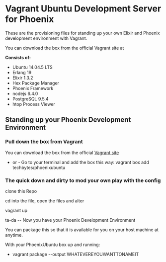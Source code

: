 # Vagrant Ubuntu Development Server for Phoenix

These are the provisioning files for standing up your own Elixir and Phoenix development environment with Vagrant.

You can download the box from the official Vagrant site at [](https://atlas.hashicorp.com/techbytes/boxes/PhoenixUbuntu)

__Consists of:__
* Ubuntu 14.04.5 LTS
* Erlang 19
* Elixir 1.3.2
* Hex Package Manager
* Phoenix Framework
* nodejs 6.4.0
* PostgreSQL 9.5.4
* htop Process Viewer

## Standing up your Phoenix Development Environment
### Pull down the box from Vagrant
You can download the box from the official [Vagrant site](https://atlas.hashicorp.com/techbytes/boxes/PhoenixUbuntu)
- or -
Go to your terminal and add the box this way:
vagrant box add techbytes/phoenixubuntu

### The quick down and dirty to mod your own play with the config
clone this Repo

cd into the file, open the files and alter

vagrant up

ta-da -- Now you have your Phoenix Development Environment

You can package this so that it is available for you on your host machine at anytime.

With your PhoenixUbuntu box up and running:
* vagrant package --output WHATEVEREYOUWANTTONAMEIT
